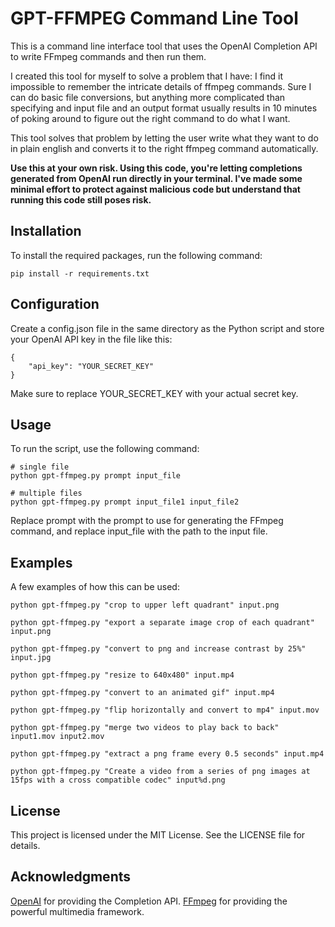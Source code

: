 # GPT-FFMPEG Command Line Tool

This is a command line interface tool that uses the OpenAI Completion API to write FFmpeg commands and then run them.

I created this tool for myself to solve a problem that I have: I find it impossible to remember the intricate details of ffmpeg commands. Sure I can do basic file conversions, but anything more complicated than specifying and input file and an output format usually results in 10 minutes of poking around to figure out the right command to do what I want.

This tool solves that problem by letting the user write what they want to do in plain english and converts it to the right ffmpeg command automatically.

**Use this at your own risk. Using this code, you're letting completions generated from OpenAI run directly in your terminal. I've made some minimal effort to protect against malicious code but understand that running this code still poses risk.**

## Installation
To install the required packages, run the following command:

```
pip install -r requirements.txt
```

## Configuration
Create a config.json file in the same directory as the Python script and store your OpenAI API key in the file like this:

```
{
    "api_key": "YOUR_SECRET_KEY"
}
```

Make sure to replace YOUR_SECRET_KEY with your actual secret key.

## Usage
To run the script, use the following command:

```
# single file
python gpt-ffmpeg.py prompt input_file

# multiple files
python gpt-ffmpeg.py prompt input_file1 input_file2
```

Replace prompt with the prompt to use for generating the FFmpeg command, and replace input_file with the path to the input file.

## Examples
A few examples of how this can be used:

```
python gpt-ffmpeg.py "crop to upper left quadrant" input.png

python gpt-ffmpeg.py "export a separate image crop of each quadrant" input.png

python gpt-ffmpeg.py "convert to png and increase contrast by 25%" input.jpg

python gpt-ffmpeg.py "resize to 640x480" input.mp4

python gpt-ffmpeg.py "convert to an animated gif" input.mp4

python gpt-ffmpeg.py "flip horizontally and convert to mp4" input.mov

python gpt-ffmpeg.py "merge two videos to play back to back" input1.mov input2.mov

python gpt-ffmpeg.py "extract a png frame every 0.5 seconds" input.mp4

python gpt-ffmpeg.py "Create a video from a series of png images at 15fps with a cross compatible codec" input%d.png
```

## License
This project is licensed under the MIT License. See the LICENSE file for details.

## Acknowledgments
[OpenAI](https://openai.com/) for providing the Completion API. [FFmpeg](https://ffmpeg.org/) for providing the powerful multimedia framework.